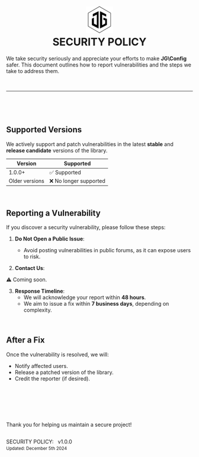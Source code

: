 <h1 align="center">
    <picture picture>
        <source media="(prefers-color-scheme: dark)" srcset="./docs/media/jamesgober-logo-dark.png">
        <img width="72" height="72" alt="Official brand mark and logo of James Gober. Image shows JG stylish initials encased in a hexagon outline." src="./docs/media/jamesgober-logo.png">
    </picture>
    <br>
    <b>SECURITY POLICY</b>
</h1>

We take security seriously and appreciate your efforts to make **JG\Config** safer. This document outlines how to report vulnerabilities and the steps we take to address them.


&nbsp;

---

&nbsp;

&nbsp;

## **Supported Versions**
We actively support and patch vulnerabilities in the latest **stable** and **release candidate** versions of the library.

| Version         | Supported          |
|-----------------|--------------------|
| 1.0.0+          | ✅ Supported       |
| Older versions  | ❌ No longer supported |


&nbsp;

## **Reporting a Vulnerability**
If you discover a security vulnerability, please follow these steps:

1. **Do Not Open a Public Issue**:
   - Avoid posting vulnerabilities in public forums, as it can expose users to risk.


2. **Contact Us**:

&#9888; Coming soon.
<!--
   - Email the maintainer at [security@example.com] with the subject `Security Report`.
   - Include detailed information:
     - A description of the vulnerability.
     - Steps to reproduce the issue.
     - Any potential impact or risk.
-->

3. **Response Timeline**:
   - We will acknowledge your report within **48 hours**.
   - We aim to issue a fix within **7 business days**, depending on complexity.


&nbsp;

## **After a Fix**
Once the vulnerability is resolved, we will:
- Notify affected users.
- Release a patched version of the library.
- Credit the reporter (if desired).


&nbsp;

&nbsp;

&nbsp;


Thank you for helping us maintain a secure project!
##

<p>
    SECURITY POLICY: &nbsp; v1.0.0
    <br>
    <small>Updated: December 5th 2024</small>
</p>
